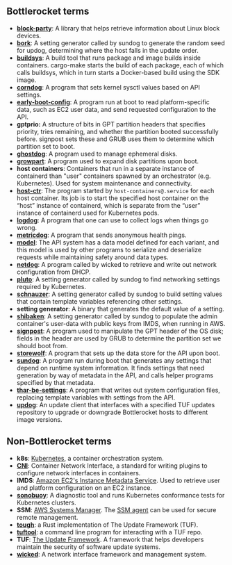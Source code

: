## Bottlerocket terms

* [**block-party**](sources/updater/block-party): A library that helps retrieve information about Linux block devices.
* [**bork**](sources/api/bork): A setting generator called by sundog to generate the random seed for updog, determining where the host falls in the update order.
* [**buildsys**](tools/buildsys): A build tool that runs package and image builds inside containers.
  cargo-make starts the build of each package, each of which calls buildsys, which in turn starts a Docker-based build using the SDK image.
* [**corndog**](sources/api/corndog): A program that sets kernel sysctl values based on API settings.
* [**early-boot-config**](sources/api/early-boot-config): A program run at boot to read platform-specific data, such as EC2 user data, and send requested configuration to the API.
* **gptprio:** A structure of bits in GPT partition headers that specifies priority, tries remaining, and whether the partition booted successfully before.
  signpost sets these and GRUB uses them to determine which partition set to boot.
* [**ghostdog**](sources/ghostdog): A program used to manage ephemeral disks.
* [**growpart**](sources/growpart): A program used to expand disk partitions upon boot.
* **host containers**: Containers that run in a separate instance of containerd than "user" containers spawned by an orchestrator (e.g. Kubernetes).
  Used for system maintenance and connectivity.
* [**host-ctr**](sources/host-ctr): The program started by `host-containers@.service` for each host container.
  Its job is to start the specified host container on the “host” instance of containerd, which is separate from the “user” instance of containerd used for Kubernetes pods.
* [**logdog**](sources/logdog): A program that one can use to collect logs when things go wrong.
* [**metricdog**](sources/metricdog): A program that sends anonymous health pings.
* [**model**](sources/models): The API system has a data model defined for each variant, and this model is used by other programs to serialize and deserialize requests while maintaining safety around data types.
* [**netdog**](sources/api/netdog): A program called by wicked to retrieve and write out network configuration from DHCP.
* [**pluto**](sources/api/pluto): A setting generator called by sundog to find networking settings required by Kubernetes.
* [**schnauzer**](sources/api/schnauzer): A setting generator called by sundog to build setting values that contain template variables referencing other settings.
* **setting generator**: A binary that generates the default value of a setting.
* [**shibaken**](sources/api/shibaken): A setting generator called by sundog to populate the admin container's user-data with public keys from IMDS, when running in AWS.
* [**signpost**](sources/updater/signpost): A program used to manipulate the GPT header of the OS disk; fields in the header are used by GRUB to determine the partition set we should boot from.
* [**storewolf**](sources/api/storewolf): A program that sets up the data store for the API upon boot.
* [**sundog**](sources/api/sundog): A program run during boot that generates any settings that depend on runtime system information.
  It finds settings that need generation by way of metadata in the API, and calls helper programs specified by that metadata.
* [**thar-be-settings**](sources/api/thar-be-settings): A program that writes out system configuration files, replacing template variables with settings from the API.
* [**updog**](sources/updater/updog): An update client that interfaces with a specified TUF updates repository to upgrade or downgrade Bottlerocket hosts to different image versions.

## Non-Bottlerocket terms

* **k8s**: [Kubernetes](https://kubernetes.io/), a container orchestration system.
* [**CNI**](https://github.com/containernetworking/cni): Container Network Interface, a standard for writing plugins to configure network interfaces in containers.
* **IMDS**: [Amazon EC2's Instance Metadata Service](https://docs.aws.amazon.com/AWSEC2/latest/UserGuide/ec2-instance-metadata.html).
  Used to retrieve user and platform configuration on an EC2 instance.
* [**sonobuoy**](https://github.com/vmware-tanzu/sonobuoy): A diagnostic tool and runs Kubernetes conformance tests for Kubernetes clusters.
* **SSM**: [AWS Systems Manager](https://aws.amazon.com/systems-manager/).
  The [SSM agent](https://docs.aws.amazon.com/systems-manager/latest/userguide/prereqs-ssm-agent.html) can be used for secure remote management.
* [**tough**](https://crates.io/crates/tough): a Rust implementation of The Update Framework (TUF).
* [**tuftool**](https://crates.io/crates/tuftool): a command line program for interacting with a TUF repo.
* **TUF**: [The Update Framework](https://theupdateframework.io/).
  A framework that helps developers maintain the security of software update systems.
* [**wicked**](https://github.com/openSUSE/wicked): A network interface framework and management system.
